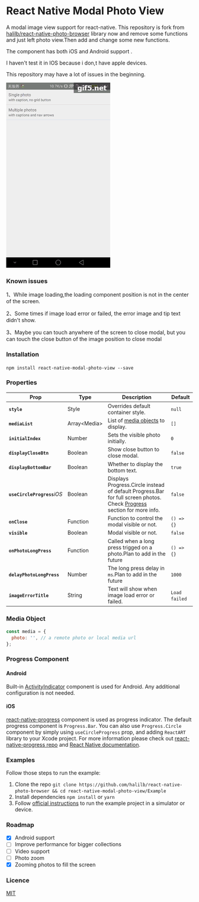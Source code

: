 # React Native Modal Photo View

A modal image view support for react-native. This repository is fork from [halilb/react-native-photo-browser](https://github.com/halilb/react-native-photo-browser) library now and remove some functions and just left photo view.Then add and change some new functions.

The component has both iOS and Android support .

I haven't test it in IOS because i don,t have apple devices.

This repository may have a lot of issues in the beginning.

![](screenshots/screenshot.gif)

### Known issues
1、While image loading,the loading component position is not in the center of the screen.

2、Some times if image load error or failed, the error image and tip text didn't show.

3、Maybe you can touch anywhere of the screen to close modal, but you can touch the close button of the image position to close modal

### Installation 
```npm install react-native-modal-photo-view --save```

### Properties

| Prop | Type | Description | Default |
|---|---|---|---|
|**`style`**|Style|Overrides default container style.|`null`|
|**`mediaList`**|Array\<Media\>|List of [media objects](#media-object) to display.|`[]`|
|**`initialIndex`**|Number|Sets the visible photo initially.|`0`|
|**`displayCloseBtn`**|Boolean|Show close button to close modal.|`false`|
|**`displayBottomBar`**|Boolean|Whether to display the bottom text.|`true`|
|**`useCircleProgress`**_iOS_|Boolean|Displays Progress.Circle instead of default Progress.Bar for full screen photos. Check [Progress](#progress-component) section for more info.|`false`|
|**`onClose`**|Function|Function to control the modal visible or not.|`() => {}`|
|**`visible`**|Boolean|Modal visible or not.|`false`|
|**`onPhotoLongPress`**|Function|Called when a long press trigged on a photo.Plan to add in the future|`() => {}`|
|**`delayPhotoLongPress`**|Number|The long press delay in `ms`.Plan to add in the future|`1000`|
|**`imageErrorTitle`**|String|Text will show when image load error or failed.|`Load failed`|

### Media Object

```js
const media = {
  photo: '', // a remote photo or local media url
};
```


### Progress Component

#### Android

Built-in [ActivityIndicator](https://facebook.github.io/react-native/docs/activityindicator.html) component is used for Android. Any additional configuration is not needed.

#### iOS

[react-native-progress](https://github.com/oblador/react-native-progress) component is used as progress indicator. The default progress component is `Progress.Bar`. You can also use `Progress.Circle` component by simply using `useCircleProgress` prop, and adding `ReactART` library to your Xcode project. For more information please check out [react-native-progress repo](https://github.com/oblador/react-native-progress#reactart-based-components) and [React Native documentation](http://facebook.github.io/react-native/docs/linking-libraries-ios.html#content).

### Examples

Follow those steps to run the example:

1. Clone the repo `git clone https://github.com/halilb/react-native-photo-browser && cd react-native-modal-photo-view/Example`
2. Install dependencies `npm install` or `yarn`
3. Follow [official instructions](https://facebook.github.io/react-native/docs/getting-started.html) to run the example project in a simulator or device.

### Roadmap
- [x] Android support
- [ ] Improve performance for bigger collections
- [ ] Video support
- [ ] Photo zoom
- [x] Zooming photos to fill the screen

### Licence
[MIT](http://opensource.org/licenses/mit-license.html)
